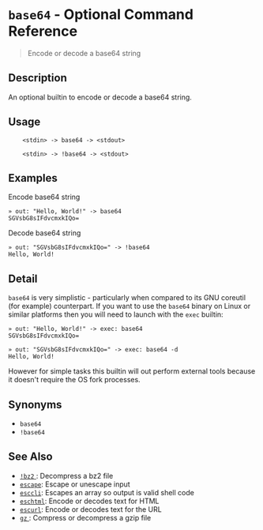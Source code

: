 # `base64` - Optional Command Reference

> Encode or decode a base64 string

## Description

An optional builtin to encode or decode a base64 string.

## Usage

```
    <stdin> -> base64 -> <stdout>

    <stdin> -> !base64 -> <stdout>
```

## Examples

Encode base64 string

```
» out: "Hello, World!" -> base64
SGVsbG8sIFdvcmxkIQo=
```

Decode base64 string

```
» out: "SGVsbG8sIFdvcmxkIQo=" -> !base64
Hello, World!
```

## Detail

`base64` is very simplistic - particularly when compared to its GNU coreutil
(for example) counterpart. If you want to use the `base64` binary on Linux
or similar platforms then you will need to launch with the `exec` builtin:

    » out: "Hello, World!" -> exec: base64
    SGVsbG8sIFdvcmxkIQo=

    » out: "SGVsbG8sIFdvcmxkIQo=" -> exec: base64 -d
    Hello, World!

However for simple tasks this builtin will out perform external tools because
it doesn't require the OS fork processes.

## Synonyms

- `base64`
- `!base64`

## See Also

- [`!bz2` ](./bz2.md):
  Decompress a bz2 file
- [`escape`](/commands/escape.md):
  Escape or unescape input
- [`esccli`](/commands/esccli.md):
  Escapes an array so output is valid shell code
- [`eschtml`](/commands/eschtml.md):
  Encode or decodes text for HTML
- [`escurl`](/commands/escurl.md):
  Encode or decodes text for the URL
- [`gz` ](./gz.md):
  Compress or decompress a gzip file

